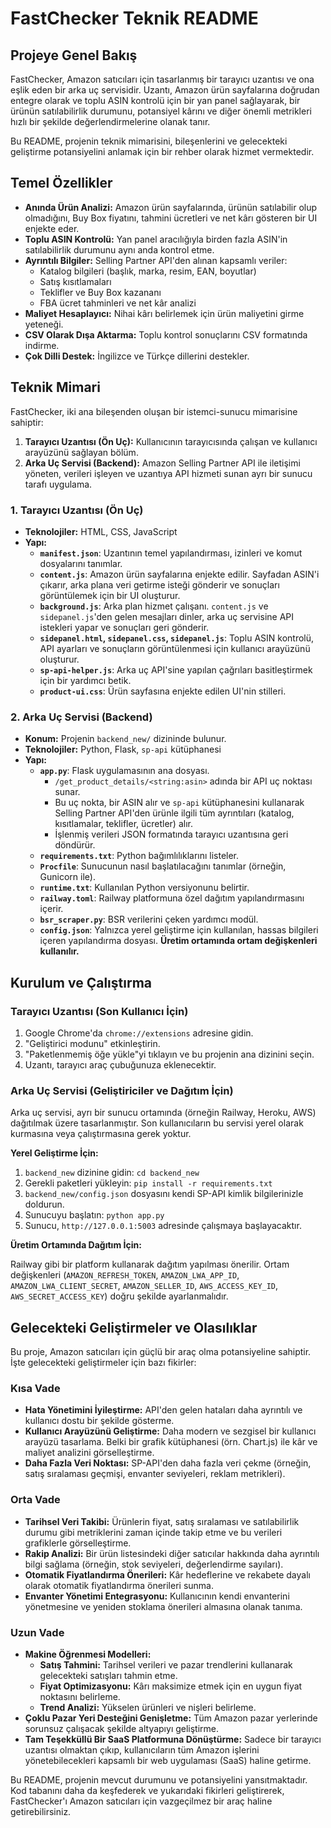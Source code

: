 # FastChecker Teknik README

## Projeye Genel Bakış

FastChecker, Amazon satıcıları için tasarlanmış bir tarayıcı uzantısı ve ona eşlik eden bir arka uç servisidir. Uzantı, Amazon ürün sayfalarına doğrudan entegre olarak ve toplu ASIN kontrolü için bir yan panel sağlayarak, bir ürünün satılabilirlik durumunu, potansiyel kârını ve diğer önemli metrikleri hızlı bir şekilde değerlendirmelerine olanak tanır.

Bu README, projenin teknik mimarisini, bileşenlerini ve gelecekteki geliştirme potansiyelini anlamak için bir rehber olarak hizmet vermektedir.

## Temel Özellikler

*   **Anında Ürün Analizi:** Amazon ürün sayfalarında, ürünün satılabilir olup olmadığını, Buy Box fiyatını, tahmini ücretleri ve net kârı gösteren bir UI enjekte eder.
*   **Toplu ASIN Kontrolü:** Yan panel aracılığıyla birden fazla ASIN'in satılabilirlik durumunu aynı anda kontrol etme.
*   **Ayrıntılı Bilgiler:** Selling Partner API'den alınan kapsamlı veriler:
    *   Katalog bilgileri (başlık, marka, resim, EAN, boyutlar)
    *   Satış kısıtlamaları
    *   Teklifler ve Buy Box kazananı
    *   FBA ücret tahminleri ve net kâr analizi
*   **Maliyet Hesaplayıcı:** Nihai kârı belirlemek için ürün maliyetini girme yeteneği.
*   **CSV Olarak Dışa Aktarma:** Toplu kontrol sonuçlarını CSV formatında indirme.
*   **Çok Dilli Destek:** İngilizce ve Türkçe dillerini destekler.

## Teknik Mimari

FastChecker, iki ana bileşenden oluşan bir istemci-sunucu mimarisine sahiptir:

1.  **Tarayıcı Uzantısı (Ön Uç):** Kullanıcının tarayıcısında çalışan ve kullanıcı arayüzünü sağlayan bölüm.
2.  **Arka Uç Servisi (Backend):** Amazon Selling Partner API ile iletişimi yöneten, verileri işleyen ve uzantıya API hizmeti sunan ayrı bir sunucu tarafı uygulama.

### 1. Tarayıcı Uzantısı (Ön Uç)

*   **Teknolojiler:** HTML, CSS, JavaScript
*   **Yapı:**
    *   **`manifest.json`**: Uzantının temel yapılandırması, izinleri ve komut dosyalarını tanımlar.
    *   **`content.js`**: Amazon ürün sayfalarına enjekte edilir. Sayfadan ASIN'i çıkarır, arka plana veri getirme isteği gönderir ve sonuçları görüntülemek için bir UI oluşturur.
    *   **`background.js`**: Arka plan hizmet çalışanı. `content.js` ve `sidepanel.js`'den gelen mesajları dinler, arka uç servisine API istekleri yapar ve sonuçları geri gönderir.
    *   **`sidepanel.html`, `sidepanel.css`, `sidepanel.js`**: Toplu ASIN kontrolü, API ayarları ve sonuçların görüntülenmesi için kullanıcı arayüzünü oluşturur.
    *   **`sp-api-helper.js`**: Arka uç API'sine yapılan çağrıları basitleştirmek için bir yardımcı betik.
    *   **`product-ui.css`**: Ürün sayfasına enjekte edilen UI'nin stilleri.

### 2. Arka Uç Servisi (Backend)

*   **Konum:** Projenin `backend_new/` dizininde bulunur.
*   **Teknolojiler:** Python, Flask, `sp-api` kütüphanesi
*   **Yapı:**
    *   **`app.py`**: Flask uygulamasının ana dosyası.
        *   `/get_product_details/<string:asin>` adında bir API uç noktası sunar.
        *   Bu uç nokta, bir ASIN alır ve `sp-api` kütüphanesini kullanarak Selling Partner API'den ürünle ilgili tüm ayrıntıları (katalog, kısıtlamalar, teklifler, ücretler) alır.
        *   İşlenmiş verileri JSON formatında tarayıcı uzantısına geri döndürür.
    *   **`requirements.txt`**: Python bağımlılıklarını listeler.
    *   **`Procfile`**: Sunucunun nasıl başlatılacağını tanımlar (örneğin, Gunicorn ile).
    *   **`runtime.txt`**: Kullanılan Python versiyonunu belirtir.
    *   **`railway.toml`**: Railway platformuna özel dağıtım yapılandırmasını içerir.
    *   **`bsr_scraper.py`**: BSR verilerini çeken yardımcı modül.
    *   **`config.json`**: Yalnızca yerel geliştirme için kullanılan, hassas bilgileri içeren yapılandırma dosyası. **Üretim ortamında ortam değişkenleri kullanılır.**

## Kurulum ve Çalıştırma

### Tarayıcı Uzantısı (Son Kullanıcı İçin)

1.  Google Chrome'da `chrome://extensions` adresine gidin.
2.  "Geliştirici modunu" etkinleştirin.
3.  "Paketlenmemiş öğe yükle"yi tıklayın ve bu projenin ana dizinini seçin.
4.  Uzantı, tarayıcı araç çubuğunuza eklenecektir.

### Arka Uç Servisi (Geliştiriciler ve Dağıtım İçin)

Arka uç servisi, ayrı bir sunucu ortamında (örneğin Railway, Heroku, AWS) dağıtılmak üzere tasarlanmıştır. Son kullanıcıların bu servisi yerel olarak kurmasına veya çalıştırmasına gerek yoktur.

**Yerel Geliştirme İçin:**

1.  `backend_new` dizinine gidin: `cd backend_new`
2.  Gerekli paketleri yükleyin: `pip install -r requirements.txt`
3.  `backend_new/config.json` dosyasını kendi SP-API kimlik bilgilerinizle doldurun.
4.  Sunucuyu başlatın: `python app.py`
5.  Sunucu, `http://127.0.0.1:5003` adresinde çalışmaya başlayacaktır.

**Üretim Ortamında Dağıtım İçin:**

Railway gibi bir platform kullanarak dağıtım yapılması önerilir. Ortam değişkenleri (`AMAZON_REFRESH_TOKEN`, `AMAZON_LWA_APP_ID`, `AMAZON_LWA_CLIENT_SECRET`, `AMAZON_SELLER_ID`, `AWS_ACCESS_KEY_ID`, `AWS_SECRET_ACCESS_KEY`) doğru şekilde ayarlanmalıdır.

## Gelecekteki Geliştirmeler ve Olasılıklar

Bu proje, Amazon satıcıları için güçlü bir araç olma potansiyeline sahiptir. İşte gelecekteki geliştirmeler için bazı fikirler:

### Kısa Vade

*   **Hata Yönetimini İyileştirme:** API'den gelen hataları daha ayrıntılı ve kullanıcı dostu bir şekilde gösterme.
*   **Kullanıcı Arayüzünü Geliştirme:** Daha modern ve sezgisel bir kullanıcı arayüzü tasarlama. Belki bir grafik kütüphanesi (örn. Chart.js) ile kâr ve maliyet analizini görselleştirme.
*   **Daha Fazla Veri Noktası:** SP-API'den daha fazla veri çekme (örneğin, satış sıralaması geçmişi, envanter seviyeleri, reklam metrikleri).

### Orta Vade

*   **Tarihsel Veri Takibi:** Ürünlerin fiyat, satış sıralaması ve satılabilirlik durumu gibi metriklerini zaman içinde takip etme ve bu verileri grafiklerle görselleştirme.
*   **Rakip Analizi:** Bir ürün listesindeki diğer satıcılar hakkında daha ayrıntılı bilgi sağlama (örneğin, stok seviyeleri, değerlendirme sayıları).
*   **Otomatik Fiyatlandırma Önerileri:** Kâr hedeflerine ve rekabete dayalı olarak otomatik fiyatlandırma önerileri sunma.
*   **Envanter Yönetimi Entegrasyonu:** Kullanıcının kendi envanterini yönetmesine ve yeniden stoklama önerileri almasına olanak tanıma.

### Uzun Vade

*   **Makine Öğrenmesi Modelleri:**
    *   **Satış Tahmini:** Tarihsel verileri ve pazar trendlerini kullanarak gelecekteki satışları tahmin etme.
    *   **Fiyat Optimizasyonu:** Kârı maksimize etmek için en uygun fiyat noktasını belirleme.
    *   **Trend Analizi:** Yükselen ürünleri ve nişleri belirleme.
*   **Çoklu Pazar Yeri Desteğini Genişletme:** Tüm Amazon pazar yerlerinde sorunsuz çalışacak şekilde altyapıyı geliştirme.
*   **Tam Teşekküllü Bir SaaS Platformuna Dönüştürme:** Sadece bir tarayıcı uzantısı olmaktan çıkıp, kullanıcıların tüm Amazon işlerini yönetebilecekleri kapsamlı bir web uygulaması (SaaS) haline getirme.

Bu README, projenin mevcut durumunu ve potansiyelini yansıtmaktadır. Kod tabanını daha da keşfederek ve yukarıdaki fikirleri geliştirerek, FastChecker'ı Amazon satıcıları için vazgeçilmez bir araç haline getirebilirsiniz.